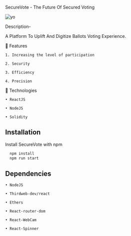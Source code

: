 
SecureVote - The Future Of Secured Voting

![yo](https://user-images.githubusercontent.com/103968837/211131550-1398b5bd-e717-43ed-9d61-4b762262f0d0.png)

Description- 

A Platform To Uplift And Digitize Ballots Voting Experience. 


📱 Features

    1. Increasing the level of participation
 
    2. Security 
 
    3. Efficiency 
 
    4. Precision 


🚀 Technologies

    • ReactJS

    • NodeJS

    • Solidity


## Installation

Install SecureVote with npm

```bash
  npm install 
  npm run start
```
    
## Dependencies

    • NodeJS

    • Thirdweb-dev/react

    • Ethers

    • React-router-dom

    • React-WebCam

    • React-Spinner


